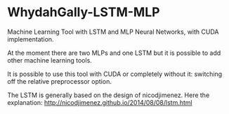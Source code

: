 # WhydahGally-LSTM-MLP
Machine Learning Tool with LSTM and MLP Neural Networks, with CUDA implementation.

At the moment there are two MLPs and one LSTM but it is possible to add other machine learning tools.

It is possible to use this tool with CUDA or completely without it: switching off the relative preprocessor option.

The LSTM is generally based on the design of nicodjimenez. Here the explanation: http://nicodjimenez.github.io/2014/08/08/lstm.html


